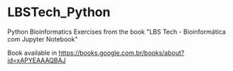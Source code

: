 # LBSTech_Python
Python Bioinformatics Exercises from the book "LBS Tech - Bioinformática com Jupyter Notebook"

Book available in https://books.google.com.br/books/about?id=xAPYEAAAQBAJ
